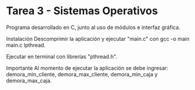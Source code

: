# Tarea 3 - Sistemas Operativos

Programa desarrollado en C, junto al uso de módulos e interfaz gráfica.

Instalación
Descomprimir la aplicación y ejecutar "main.c" con gcc -o main main.c lpthread.

Ejecutar en terminal con librerías "pthread.h".

Importante
Al momento de ejecutar la aplicación se debe ingresar: demora_min_cliente, demora_max_cliente, demora_min_caja y demora_max_caja.
